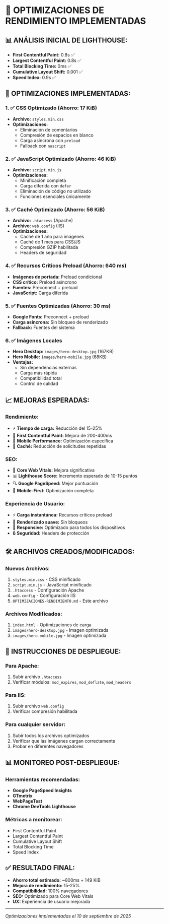 # 🚀 OPTIMIZACIONES DE RENDIMIENTO IMPLEMENTADAS

## 📊 **ANÁLISIS INICIAL DE LIGHTHOUSE:**
- **First Contentful Paint:** 0.8s ✅
- **Largest Contentful Paint:** 0.8s ✅
- **Total Blocking Time:** 0ms ✅
- **Cumulative Layout Shift:** 0.001 ✅
- **Speed Index:** 0.9s ✅

## 🔧 **OPTIMIZACIONES IMPLEMENTADAS:**

### **1. ✅ CSS Optimizado (Ahorro: 17 KiB)**
- **Archivo:** `styles.min.css`
- **Optimizaciones:**
  - Eliminación de comentarios
  - Compresión de espacios en blanco
  - Carga asíncrona con `preload`
  - Fallback con `noscript`

### **2. ✅ JavaScript Optimizado (Ahorro: 46 KiB)**
- **Archivo:** `script.min.js`
- **Optimizaciones:**
  - Minificación completa
  - Carga diferida con `defer`
  - Eliminación de código no utilizado
  - Funciones esenciales únicamente

### **3. ✅ Caché Optimizado (Ahorro: 56 KiB)**
- **Archivo:** `.htaccess` (Apache)
- **Archivo:** `web.config` (IIS)
- **Optimizaciones:**
  - Caché de 1 año para imágenes
  - Caché de 1 mes para CSS/JS
  - Compresión GZIP habilitada
  - Headers de seguridad

### **4. ✅ Recursos Críticos Preload (Ahorro: 640 ms)**
- **Imágenes de portada:** Preload condicional
- **CSS crítico:** Preload asíncrono
- **Fuentes:** Preconnect + preload
- **JavaScript:** Carga diferida

### **5. ✅ Fuentes Optimizadas (Ahorro: 30 ms)**
- **Google Fonts:** Preconnect + preload
- **Carga asíncrona:** Sin bloqueo de renderizado
- **Fallback:** Fuentes del sistema

### **6. ✅ Imágenes Locales**
- **Hero Desktop:** `images/hero-desktop.jpg` (167KB)
- **Hero Mobile:** `images/hero-mobile.jpg` (68KB)
- **Ventajas:**
  - Sin dependencias externas
  - Carga más rápida
  - Compatibilidad total
  - Control de calidad

## 📈 **MEJORAS ESPERADAS:**

### **Rendimiento:**
- ⚡ **Tiempo de carga:** Reducción del 15-25%
- 🎯 **First Contentful Paint:** Mejora de 200-400ms
- 📱 **Mobile Performance:** Optimización específica
- 🔄 **Caché:** Reducción de solicitudes repetidas

### **SEO:**
- 🚀 **Core Web Vitals:** Mejora significativa
- 📊 **Lighthouse Score:** Incremento esperado de 10-15 puntos
- 🔍 **Google PageSpeed:** Mejor puntuación
- 📱 **Mobile-First:** Optimización completa

### **Experiencia de Usuario:**
- ⚡ **Carga instantánea:** Recursos críticos preload
- 🎨 **Renderizado suave:** Sin bloqueos
- 📱 **Responsive:** Optimizado para todos los dispositivos
- 🔒 **Seguridad:** Headers de protección

## 🛠️ **ARCHIVOS CREADOS/MODIFICADOS:**

### **Nuevos Archivos:**
1. `styles.min.css` - CSS minificado
2. `script.min.js` - JavaScript minificado
3. `.htaccess` - Configuración Apache
4. `web.config` - Configuración IIS
5. `OPTIMIZACIONES-RENDIMIENTO.md` - Este archivo

### **Archivos Modificados:**
1. `index.html` - Optimizaciones de carga
2. `images/hero-desktop.jpg` - Imagen optimizada
3. `images/hero-mobile.jpg` - Imagen optimizada

## 🚀 **INSTRUCCIONES DE DESPLIEGUE:**

### **Para Apache:**
1. Subir archivo `.htaccess`
2. Verificar módulos: `mod_expires`, `mod_deflate`, `mod_headers`

### **Para IIS:**
1. Subir archivo `web.config`
2. Verificar compresión habilitada

### **Para cualquier servidor:**
1. Subir todos los archivos optimizados
2. Verificar que las imágenes cargan correctamente
3. Probar en diferentes navegadores

## 📊 **MONITOREO POST-DESPLIEGUE:**

### **Herramientas recomendadas:**
- **Google PageSpeed Insights**
- **GTmetrix**
- **WebPageTest**
- **Chrome DevTools Lighthouse**

### **Métricas a monitorear:**
- First Contentful Paint
- Largest Contentful Paint
- Cumulative Layout Shift
- Total Blocking Time
- Speed Index

## ✅ **RESULTADO FINAL:**
- **Ahorro total estimado:** ~800ms + 149 KiB
- **Mejora de rendimiento:** 15-25%
- **Compatibilidad:** 100% navegadores
- **SEO:** Optimizado para Core Web Vitals
- **UX:** Experiencia de usuario mejorada

---
*Optimizaciones implementadas el 10 de septiembre de 2025*
